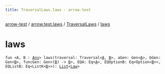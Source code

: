 ```yaml
---
title: TraversalLaws.laws - arrow-test
---
```


[arrow-test](../../index.html) / [arrow.test.laws](../index.html) / [TraversalLaws](index.html) / [laws](./laws.html)

# laws

`fun <A, B : `[`Any`](https://kotlinlang.org/api/latest/jvm/stdlib/kotlin/-any/index.html)`> laws(traversal: Traversal<`[`A`](laws.html#A)`, `[`B`](laws.html#B)`>, aGen: Gen<`[`A`](laws.html#A)`>, bGen: Gen<`[`B`](laws.html#B)`>, funcGen: Gen<(`[`B`](laws.html#B)`) -> `[`B`](laws.html#B)`>, EQA: Eq<`[`A`](laws.html#A)`>, EQOptionB: Eq<Option<`[`B`](laws.html#B)`>>, EQListB: Eq<ListK<`[`B`](laws.html#B)`>>): `[`List`](https://kotlinlang.org/api/latest/jvm/stdlib/kotlin.collections/-list/index.html)`<`[`Law`](../-law/index.html)`>`
